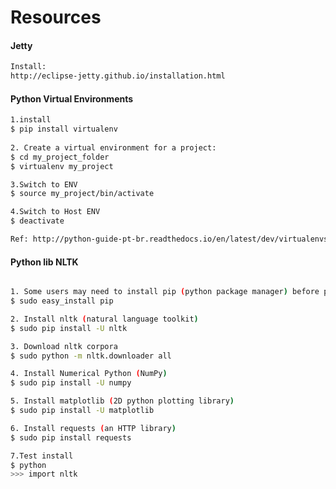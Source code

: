 # Resources
#### Jetty
```bash
Install:
http://eclipse-jetty.github.io/installation.html

```


#### Python Virtual Environments

```bash
1.install
$ pip install virtualenv
 
2. Create a virtual environment for a project:
$ cd my_project_folder
$ virtualenv my_project

3.Switch to ENV
$ source my_project/bin/activate

4.Switch to Host ENV
$ deactivate

Ref: http://python-guide-pt-br.readthedocs.io/en/latest/dev/virtualenvs/
```

#### Python lib NLTK

```bash

1. Some users may need to install pip (python package manager) before proceeding
$ sudo easy_install pip

2. Install nltk (natural language toolkit)
$ sudo pip install -U nltk

3. Download nltk corpora
$ sudo python -m nltk.downloader all

4. Install Numerical Python (NumPy)
$ sudo pip install -U numpy

5. Install matplotlib (2D python plotting library)
$ sudo pip install -U matplotlib

6. Install requests (an HTTP library)
$ sudo pip install requests

7.Test install
$ python
>>> import nltk

```


#### 

```bash


```

#### 

```bash


```


#### 

```bash


```
